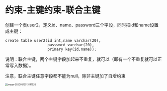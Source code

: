 # 约束-主键约束-联合主键

创建一个表user2，定义id、name、password三个字段，同时把id和name设置成主键：

```mysql
create table user2(id int,name varchar(20),
                   password varchar(20),
                   primary key(id,name));
```

说明：联合主键，两个主键字段加起来不重复，就可以（即有一个不重复就可以正常写入数据）。

注意，联合主键任意字段都不能为null，除非主键加了自增约束

<img src="https://images.shiguangping.com/imgs/20200513013141.png" alt="image-20200513013141926" style="zoom:50%;" />

